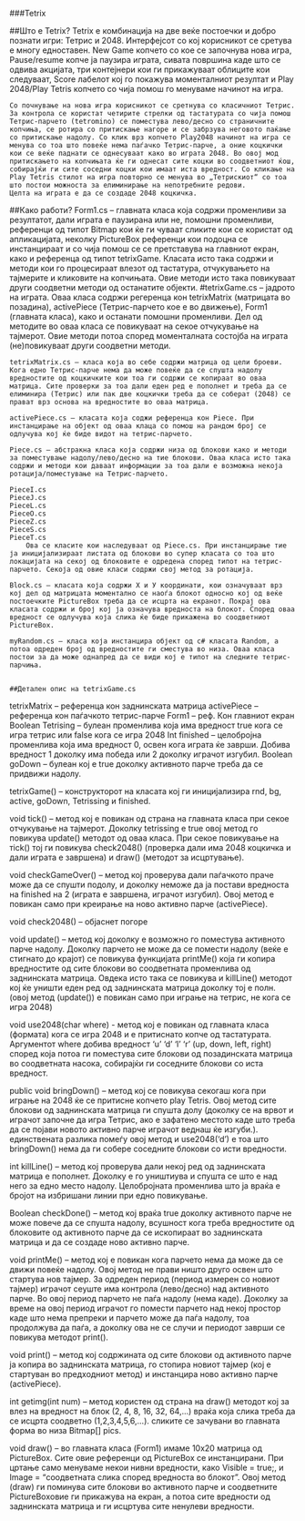 ###Tetrix

##Што е Tetrix?
	Tetrix е комбинација на две веќе постоечки и добро познати игри: Тетрис и 2048. Интерфејсот со кој корисникот се сретува е многу едноставен. New Game копчето со кое се започнува нова игра, Pause/resume копче ја паузира играта, сивата површина каде што се одвива акцијата, три контејнери кои ги прикажуваат облиците кои следуваат, Score лабелот кој го покажува моменталниот резултат и Play 2048/Play Tetris копчето со чија помош го менуваме начинот на игра.
	 
	Со почнување на нова игра корисникот се сретнува со класичниот Тетрис. За контрола се користат четирите стрелки од тастатурата со чија помош Тетрис-парчето (tetromino) се поместува лево/десно со страничните копчиња, се ротира со притискање нагоре и се забрзува неговото паќање со притискање надолу. Со клик врз копчето Play2048 начинот на игра се менува со тоа што повеќе нема паѓачко Тетрис-парче, а оние коцкички кои се веќе паднати се однесуваат како во играта 2048. Во овој мод притискањето на копчињата ќе ги однесат сите коцки во соодветниот ќош, собирајќи ги сите соседни коцки кои имаат иста вредност. Со кликање на Play Tetris стилот на игра повторно се менува во „Тетрискиот“ со тоа што постои можноста за елиминирање на непотребните редови.
	Целта на играта е да се создаде 2048 коцкичка.

##Како работи?
	Form1.cs – главната класа која содржи променливи за резултатот, дали играта е паузирана или не, помошни променливи, референци од типот Bitmap кои ќе ги чуваат сликите кои се користат од апликацијата, неколку PictureBox референци кои подоцна се инстанцираат и со чија помош се се претставува на главниот екран, како и референца од типот tetrixGame. Класата исто така содржи и методи кои го процесираат влезот од тастатура, отчукувањето на тајмерите и кликовите на копчињата. Овие методи исто така повикуваат други соодветни методи од останатите објекти.
	#tetrixGame.cs – јадрото на играта. Оваа класа содржи регеренца кон tetrixMatrix (матрицата во позадина), activePiece (Тетрис-парчето кое е во движење), Form1 (главната класа), како и останати помошни променливи. Дел од методите во оваа класа се повикуваат на секое отчукување на тајмерот. Овие методи потоа според моменталната состојба на играта (не)повикуваат други соодветни методи. 

	tetrixMatrix.cs – класа која во себе содржи матрица од цели броеви. Кога едно Тетрис-парче нема да може повеќе да се спушта надолу вредностите од коцкичките кои тоа ги содржи се копираат во оваа матрица. Сите проверки за тоа дали еден ред е пополнет и треба да се елиминира (Тетрис) или пак две коцкички треба да се соберат (2048) се прават врз основа на вредностите во оваа матрица.

	activePiece.cs – класата која соджи референца кон Piece. При инстанцирање на објект од оваа клаца со помош на рандом број се одлучува кој ќе биде видот на тетрис-парчето.

	Piece.cs – абстракна класа која содржи низа од блокови како и методи за поместување надолу/лево/десно на тие блокови. Оваа класа исто така содржи и методи кои даваат информации за тоа дали е возможна некоја ротација/поместување на Тетрис-парчето.

	PieceI.cs
	PieceJ.cs
	PieceL.cs
	PieceO.cs
	PieceZ.cs
	PieceS.cs
	PieceT.cs
		Ова се класите кои наследуваат од Piece.cs. При инстанцирање тие ја иницијализираат листата од блокови во супер класата со тоа што локацијата на секој од блоковите е одредена според типот на тетрис-парчето. Секоја од овие класи содржи свој метод за ротација.

	Block.cs – класата која содржи Х и У координати, кои означуваат врз кој дел од матрицата моментално се наоѓа блокот односно кој од веќе постоечките PictureBox треба да се исцрта на екранот. Покрај ова класата содржи и број кој ја означува вредноста на блокот. Според оваа вредност се одлучува која слика ќе биде прикажена во соодветниот PictureBox. 

	myRandom.cs – класа која инстанцира објект од c# класата Random, а потоа одреден број од вредностите ги сместува во низа. Оваа класа постои за да може однапред да се види кој е типот на следните тетрис-парчиња.


	##Детален опис на tetrixGame.cs

		
tetrixMatrix – референца кон заднинската матрица
activePiece – референца кон паѓачкото тетрис-парче
Form1 – реф. Кон главниот екран
Boolean Tetrising – булеан променлива која има вредност true кога се игра тетрис или false кога се игра 2048
Int finished – целобројна променлива која има вредност 0, освен кога играта ќе заврши. Добива вредност 1 доколку има победа или 2 доколку играчот изгубил.
Boolean goDown – булеан кој е true доколку активното парче треба да се придвижи надолу.

tetrixGame() – конструкторот на класата кој ги иницијализира rnd, bg, active, goDown, Tetrissing и finished.

void tick() – метод кој е повикан од страна на главната класа при секое отчукување на тајмерот. Доколку tetrissing е true  овој метод го повикува update() методот од оваа класа. При секое повикување на тick() тој ги повикува check2048() (проверка дали има 2048 коцкичка и дали играта е завршена) и draw() (методот за исцртување).

void checkGameOver() – метод кој проверува дали паѓачкото праче може да се спушти подолу, и доколку неможе да ја постави вредноста на finished на 2 (играта е завршена, играчот изгубил). Овој метод е повикан само при креирање на ново активно парче (activePiece).

void check2048() – објаснет погоре

void update() – метод кој доколку е возможно го поместува активното парче надолу. Доколку парчето не може да се помести надолу (веќе е стигнато до крајот) се повикува функцијата printMe() која ги копира вредностите од сите блокови во соодветната променлива од заднинската матрица. Овдека исто така се повикува и killLine() методот кој ќе уништи еден ред од заднинската матрица доколку тој е полн. (овој метод (update()) е повикан само при играње на тетрис, не кога се игра 2048)

void use2048(char where)  - метод кој е повикан од главната класа (формата) кога се игра 2048 и е притиснато копче од тастатурата. Аргументот where добива вредност ‘u’ ‘d’ ‘l’ ‘r’ (up, down, left, right) според која потоа ги поместува сите блокови од позадинската матрица во соодветната насока, собирајќи ги соседните блокови со иста вредност.

public void bringDown() – метод кој се повикува секогаш кога при играње на 2048 ќе се притисне копчето play Tetris. Овој метод сите блокови од заднинската матрица ги спушта долу (доколку се на врвот и играчот започне да игра Тетрис, ако е зафатено местото каде што треба да се појави новото активно парче играчот веднаш ќе изгуби.). единствената разлика помеѓу овој метод и use2048(‘d’) е тоа што bringDown() нема да ги собере соседните блокови со исти вредности.

int killLine() – метод кој проверува дали некој ред од заднинската матрица е пополнет. Доколку е го уништиува и спушта се што е над него за едно место надолу. Целобројната променлива што ја враќа е бројот на избришани линии при едно повикување.

Boolean checkDone() – метод кој враќа true доколку активното парче не може повече да се спушта надолу, всушност кога треба вредностите од блоковите од активното парче да се ископираат во заднинската матрица и да се создаде ново активно парче.

void printMe() – метод кој е повикан кога парчето нема да може да се движи повеќе надолу. Овој метод не прави ништо друго освен што стартува нов тајмер. За одреден период (период измерен со новиот тајмер) играчот сеуште има контрола (лево/десно) над активното парче. Во овој период парчето не паѓа надолу (нема каде). Доколку за време на овој период играчот го помести парчето над некој простор каде што нема препреки и парчето може да паѓа надолу, тоа продолжува да паѓа, а доколку ова не се случи и периодот заврши се повикува методот print().

void print() – метод кој содржината од сите блокови од активното парче ја копира во заднинската матрица, го стопира новиот тајмер (кој е стартуван во предходниот метод) и инстанцира ново активно парче (activePiece).

int getimg(int num) – метод користен од страна на draw() методот кој за влез на вредност на блок (2, 4, 8, 16, 32, 64,...) враќа која слика треба да се исцрта соодветно (1,2,3,4,5,6,...). сликите се зачувани во главната форма во низа Bitmap[] pics.

void draw() – во главната класа (Form1) имаме 10х20 матрица од PictureBox. Сите овие референци од PictureBox се инстанцирани. При цртање само менуваме некои нивни вредности, како Visible = true;,  и Image = “соодветната слика според вредноста во блокот”. Овој метод (draw) ги поминува сите блокови во активното парче и соодветните PictureBoxовие ги прикажува на екран, а потоа сите вредности од заднинската матрица и ги исцртува сите ненулеви вредности.


